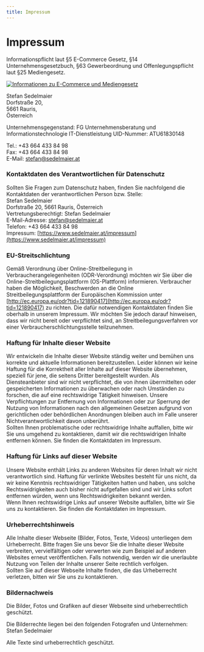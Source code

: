 ```yaml
---
title: Impressum
---
```


# Impressum

Informationspflicht laut §5 E-Commerce Gesetz, §14 Unternehmensgesetzbuch, §63 Gewerbeordnung und Offenlegungspflicht laut §25 Mediengesetz.

<a href="https://www.wkoecg.at/Web/Ecg.aspx?FirmaID=cbf16d08-ffb5-483e-b196-b4769b38dd55" target="_blank">
    <img src="https://www.wkoecg.at/Web/Library/img/ecg.gif" style="border:0px" alt="Informationen zu E-Commerce und Mediengesetz">
</a>

Stefan Sedelmaier  
Dorfstraße 20,  
5661 Rauris,  
Österreich  

Unternehmensgegenstand: FG Unternehmensberatung und Informationstechnologie IT-Dienstleistung
UID-Nummer: ATU61830148

Tel.: +43 664 433 84 98  
Fax: +43 664 433 84 98  
E-Mail: stefan@sedelmaier.at  

### Kontaktdaten des Verantwortlichen für Datenschutz
Sollten Sie Fragen zum Datenschutz haben, finden Sie nachfolgend die Kontaktdaten der verantwortlichen Person bzw. Stelle:  
Stefan Sedelmaier  
Dorfstraße 20, 5661 Rauris, Österreich  
Vertretungsberechtigt: Stefan Sedelmaier  
E-Mail-Adresse: stefan@sedelmaier.at  
Telefon: +43 664 433 84 98  
Impressum: [https://www.sedelmaier.at/impressum](https://www.sedelmaier.at/impressum)  

### EU-Streitschlichtung
Gemäß Verordnung über Online-Streitbeilegung in Verbraucherangelegenheiten (ODR-Verordnung) möchten wir Sie über die Online-Streitbeilegungsplattform (OS-Plattform) informieren. Verbraucher haben die Möglichkeit, Beschwerden an die Online Streitbeilegungsplattform der Europäischen Kommission unter [http://ec.europa.eu/odr?tid=121890417](http://ec.europa.eu/odr?tid=121890417) zu richten. Die dafür notwendigen Kontaktdaten finden Sie oberhalb in unserem Impressum. Wir möchten Sie jedoch darauf hinweisen, dass wir nicht bereit oder verpflichtet sind, an Streitbeilegungsverfahren vor einer Verbraucherschlichtungsstelle teilzunehmen. 

### Haftung für Inhalte dieser Website
Wir entwickeln die Inhalte dieser Website ständig weiter und bemühen uns korrekte und aktuelle Informationen bereitzustellen. Leider können wir keine Haftung für die Korrektheit aller Inhalte auf dieser Website übernehmen, speziell für jene, die seitens Dritter bereitgestellt wurden. Als Diensteanbieter sind wir nicht verpflichtet, die von ihnen übermittelten oder gespeicherten Informationen zu überwachen oder nach Umständen zu forschen, die auf eine rechtswidrige Tätigkeit hinweisen. Unsere Verpflichtungen zur Entfernung von Informationen oder zur Sperrung der Nutzung von Informationen nach den allgemeinen Gesetzen aufgrund von gerichtlichen oder behördlichen Anordnungen bleiben auch im Falle unserer Nichtverantwortlichkeit davon unberührt.  
Sollten Ihnen problematische oder rechtswidrige Inhalte auffallen, bitte wir Sie uns umgehend zu kontaktieren, damit wir die rechtswidrigen Inhalte entfernen können. Sie finden die Kontaktdaten im Impressum.

### Haftung für Links auf dieser Website
Unsere Website enthält Links zu anderen Websites für deren Inhalt wir nicht verantwortlich sind. Haftung für verlinkte Websites besteht für uns nicht, da wir keine Kenntnis rechtswidriger Tätigkeiten hatten und haben, uns solche Rechtswidrigkeiten auch bisher nicht aufgefallen sind und wir Links sofort entfernen würden, wenn uns Rechtswidrigkeiten bekannt werden.  
Wenn Ihnen rechtswidrige Links auf unserer Website auffallen, bitte wir Sie uns zu kontaktieren. Sie finden die Kontaktdaten im Impressum.

### Urheberrechtshinweis
Alle Inhalte dieser Webseite (Bilder, Fotos, Texte, Videos) unterliegen dem Urheberrecht. Bitte fragen Sie uns bevor Sie die Inhalte dieser Website verbreiten, vervielfältigen oder verwerten wie zum Beispiel auf anderen Websites erneut veröffentlichen. Falls notwendig, werden wir die unerlaubte Nutzung von Teilen der Inhalte unserer Seite rechtlich verfolgen.  
Sollten Sie auf dieser Webseite Inhalte finden, die das Urheberrecht verletzen, bitten wir Sie uns zu kontaktieren.

### Bildernachweis
Die Bilder, Fotos und Grafiken auf dieser Webseite sind urheberrechtlich geschützt.

Die Bilderrechte liegen bei den folgenden Fotografen und Unternehmen:
    Stefan Sedelmaier  

Alle Texte sind urheberrechtlich geschützt.


